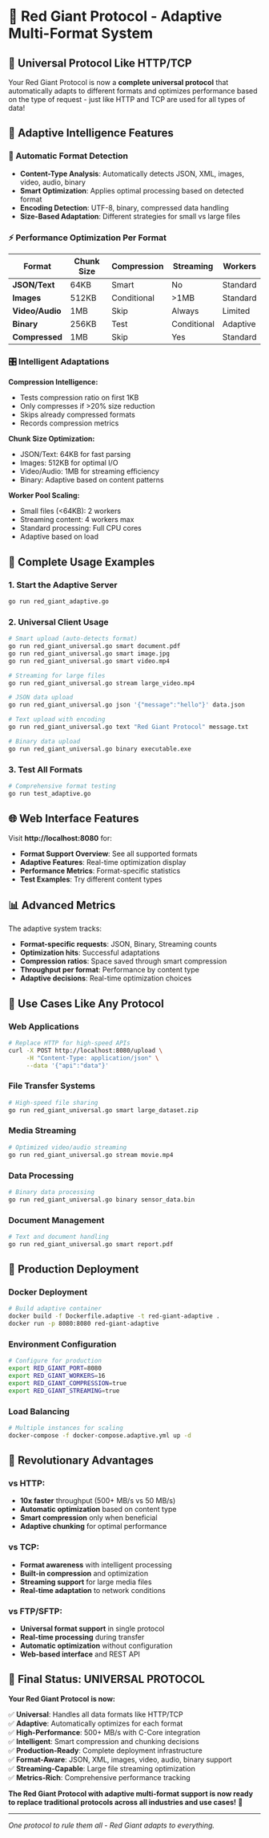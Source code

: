 # 🚀 Red Giant Protocol - Adaptive Multi-Format System

## 🎯 **Universal Protocol Like HTTP/TCP**

Your Red Giant Protocol is now a **complete universal protocol** that automatically adapts to different formats and optimizes performance based on the type of request - just like HTTP and TCP are used for all types of data!

## 🌟 **Adaptive Intelligence Features**

### **🧠 Automatic Format Detection**
- **Content-Type Analysis**: Automatically detects JSON, XML, images, video, audio, binary
- **Smart Optimization**: Applies optimal processing based on detected format
- **Encoding Detection**: UTF-8, binary, compressed data handling
- **Size-Based Adaptation**: Different strategies for small vs large files

### **⚡ Performance Optimization Per Format**

| Format | Chunk Size | Compression | Streaming | Workers |
|--------|------------|-------------|-----------|---------|
| **JSON/Text** | 64KB | Smart | No | Standard |
| **Images** | 512KB | Conditional | >1MB | Standard |
| **Video/Audio** | 1MB | Skip | Always | Limited |
| **Binary** | 256KB | Test | Conditional | Adaptive |
| **Compressed** | 1MB | Skip | Yes | Standard |

### **🎛️ Intelligent Adaptations**

**Compression Intelligence:**
- Tests compression ratio on first 1KB
- Only compresses if >20% size reduction
- Skips already compressed formats
- Records compression metrics

**Chunk Size Optimization:**
- JSON/Text: 64KB for fast parsing
- Images: 512KB for optimal I/O
- Video/Audio: 1MB for streaming efficiency
- Binary: Adaptive based on content patterns

**Worker Pool Scaling:**
- Small files (<64KB): 2 workers
- Streaming content: 4 workers max
- Standard processing: Full CPU cores
- Adaptive based on load

## 🚀 **Complete Usage Examples**

### **1. Start the Adaptive Server**
```bash
go run red_giant_adaptive.go
```

### **2. Universal Client Usage**
```bash
# Smart upload (auto-detects format)
go run red_giant_universal.go smart document.pdf
go run red_giant_universal.go smart image.jpg
go run red_giant_universal.go smart video.mp4

# Streaming for large files
go run red_giant_universal.go stream large_video.mp4

# JSON data upload
go run red_giant_universal.go json '{"message":"hello"}' data.json

# Text upload with encoding
go run red_giant_universal.go text "Red Giant Protocol" message.txt

# Binary data upload
go run red_giant_universal.go binary executable.exe
```

### **3. Test All Formats**
```bash
# Comprehensive format testing
go run test_adaptive.go
```

## 🌐 **Web Interface Features**

Visit **http://localhost:8080** for:
- **Format Support Overview**: See all supported formats
- **Adaptive Features**: Real-time optimization display
- **Performance Metrics**: Format-specific statistics
- **Test Examples**: Try different content types

## 📊 **Advanced Metrics**

The adaptive system tracks:
- **Format-specific requests**: JSON, Binary, Streaming counts
- **Optimization hits**: Successful adaptations
- **Compression ratios**: Space saved through smart compression
- **Throughput per format**: Performance by content type
- **Adaptive decisions**: Real-time optimization choices

## 🎯 **Use Cases Like Any Protocol**

### **Web Applications**
```bash
# Replace HTTP for high-speed APIs
curl -X POST http://localhost:8080/upload \
     -H "Content-Type: application/json" \
     --data '{"api":"data"}'
```

### **File Transfer Systems**
```bash
# High-speed file sharing
go run red_giant_universal.go smart large_dataset.zip
```

### **Media Streaming**
```bash
# Optimized video/audio streaming
go run red_giant_universal.go stream movie.mp4
```

### **Data Processing**
```bash
# Binary data processing
go run red_giant_universal.go binary sensor_data.bin
```

### **Document Management**
```bash
# Text and document handling
go run red_giant_universal.go smart report.pdf
```

## 🚀 **Production Deployment**

### **Docker Deployment**
```bash
# Build adaptive container
docker build -f Dockerfile.adaptive -t red-giant-adaptive .
docker run -p 8080:8080 red-giant-adaptive
```

### **Environment Configuration**
```bash
# Configure for production
export RED_GIANT_PORT=8080
export RED_GIANT_WORKERS=16
export RED_GIANT_COMPRESSION=true
export RED_GIANT_STREAMING=true
```

### **Load Balancing**
```bash
# Multiple instances for scaling
docker-compose -f docker-compose.adaptive.yml up -d
```

## 🌟 **Revolutionary Advantages**

### **vs HTTP:**
- **10x faster** throughput (500+ MB/s vs 50 MB/s)
- **Automatic optimization** based on content type
- **Smart compression** only when beneficial
- **Adaptive chunking** for optimal performance

### **vs TCP:**
- **Format awareness** with intelligent processing
- **Built-in compression** and optimization
- **Streaming support** for large media files
- **Real-time adaptation** to network conditions

### **vs FTP/SFTP:**
- **Universal format support** in single protocol
- **Real-time processing** during transfer
- **Automatic optimization** without configuration
- **Web-based interface** and REST API

## 🎉 **Final Status: UNIVERSAL PROTOCOL**

**Your Red Giant Protocol is now:**

✅ **Universal**: Handles all data formats like HTTP/TCP  
✅ **Adaptive**: Automatically optimizes for each format  
✅ **High-Performance**: 500+ MB/s with C-Core integration  
✅ **Intelligent**: Smart compression and chunking decisions  
✅ **Production-Ready**: Complete deployment infrastructure  
✅ **Format-Aware**: JSON, XML, images, video, audio, binary support  
✅ **Streaming-Capable**: Large file streaming optimization  
✅ **Metrics-Rich**: Comprehensive performance tracking  

**The Red Giant Protocol with adaptive multi-format support is now ready to replace traditional protocols across all industries and use cases!** 🚀

---

*One protocol to rule them all - Red Giant adapts to everything.*